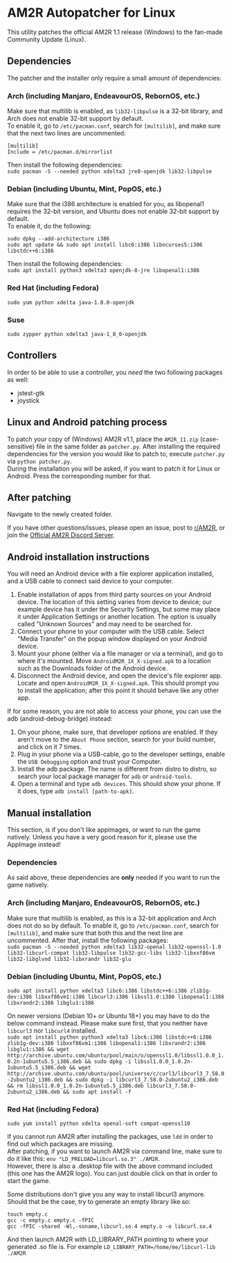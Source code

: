 # AM2R Autopatcher for Linux
This utility patches the official AM2R 1.1 release (Windows) to the fan-made Community Update (Linux).

## Dependencies
The patcher and the installer only require a small amount of dependencies:

### Arch (including Manjaro, EndeavourOS, RebornOS, etc.)
Make sure that multilib is enabled, as `lib32-libpulse` is a 32-bit library, and Arch does not enable 32-bit support by default.  
To enable it, go to `/etc/pacman.conf`, search for `[multilib]`, and make sure that the next two lines are uncommented:
```
[multilib]
Include = /etc/pacman.d/mirrorlist
```

Then install the following dependencies:  
`sudo pacman -S --needed python xdelta3 jre8-openjdk lib32-libpulse`  


### Debian (including Ubuntu, Mint, PopOS, etc.)
Make sure that the i386 architecture is enabled for you, as libopenal1 requires the 32-bit version, and Ubuntu does not enable 32-bit support by default.  
To enable it, do the following:
```
sudo dpkg --add-architecture i386
sudo apt update && sudo apt install libc6:i386 libncurses5:i386 libstdc++6:i386
```

Then install the following dependencies:  
`sudo apt install python3 xdelta3 openjdk-8-jre libopenal1:i386`

### Red Hat (including Fedora)
`sudo yum python xdelta java-1.8.0-openjdk`

### Suse
`sudo zypper python xdelta3 java-1_8_0-openjdk`

## Controllers
In order to be able to use a controller, you *need* the two following packages as well:
- jstest-gtk
- joystick

## Linux and Android patching process
To patch your copy of (Windows) AM2R v1.1, place the `AM2R_11.zip` (case-sensitive) file in the same folder as `patcher.py`. After installing the required dependencies for the version you would like to patch to, execute `patcher.py` via `python patcher.py`.  
During the installation you will be asked, if you want to patch it for Linux or Android. Press the corresponding number for that.

## After patching
Navigate to the newly created folder. 

If you have other questions/issues, please open an issue, post to [r/AM2R](https://www.reddit.com/r/AM2R/), or join the [Official AM2R Discord Server](https://discord.gg/YTQnkAJ).  

## Android installation instructions
You will need an Android device with a file explorer application installed, and a USB cable to connect said device to your computer.

1. Enable installation of apps from third party sources on your Android device. The location of this setting varies from device to device; our example device has it under the Security Settings, but some may place it under Application Settings or another location.
The option is usually called "Unknown Sources" and may need to be searched for.
2. Connect your phone to your computer with the USB cable. Select "Media Transfer" on the popup window displayed on your Android device.
3. Mount your phone (either via a file manager or via a terminal), and go to where it's mounted.
Move `AndroidM2R_1X_X-signed.apk` to a location such as the Downloads folder of the Android device.
4. Disconnect the Android device, and open the device's file explorer app. Locate and open `AndroidM2R_1X_X-signed.apk`.
This should prompt you to install the application; after this point it should behave like any other app.

If for some reason, you are not able to access your phone, you can use the adb (android-debug-bridge) instead:
1. On your phone, make sure, that developer options are enabled. If they aren't move to the `About Phone` section, search for your build number, and click on it 7 times.
2. Plug in your phone via a USB-cable, go to the developer settings, enable the `USB Debugging` option and trust your Computer.
3. Install the adb package. The name is different from distro to distro, so search your local package manager for `adb` or `android-tools`.
4. Open a terminal and type `adb devices`. This should show your phone. If it does, type `adb install [path-to-apk]`.

## Manual installation
This section, is if you don't like appimages, or want to run the game natively. Unless you have a very good reason for it, please use the AppImage instead!

### Dependencies
As said above, these dependencies are **only** needed if you want to run the game natively.

### Arch (including Manjaro, EndeavourOS, RebornOS, etc.)
Make sure that multilib is enabled, as this is a 32-bit application and Arch does not do so by default.
To enable it, go to `/etc/pacman.conf`, search for `[multilib]`, and make sure that both this and the next line are uncommented. After that, install the following packages:  
`sudo pacman -S --needed python xdelta3 lib32-openal lib32-openssl-1.0 lib32-libcurl-compat lib32-libpulse lib32-gcc-libs lib32-libxxf86vm lib32-libglvnd lib32-libxrandr lib32-glu`

### Debian (including Ubuntu, Mint, PopOS, etc.)
`sudo apt install python xdelta3 libc6:i386 libstdc++6:i386 zlib1g-dev:i386 libxxf86vm1:i386 libcurl3:i386 libssl1.0:i386 libopenal1:i386 libxrandr2:i386 libglu1:i386`  

On newer versions (Debian 10+ or Ubuntu 18+) you may have to do the below command instead. Please make sure first, that you neither have `libcurl3` nor `libcurl4` installed.  
`sudo apt install python python3 xdelta3 libc6:i386 libstdc++6:i386 zlib1g-dev:i386 libxxf86vm1:i386 libopenal1:i386 libxrandr2:i386 libglu1:i386 && wget http://archive.ubuntu.com/ubuntu/pool/main/o/openssl1.0/libssl1.0.0_1.0.2n-1ubuntu5.5_i386.deb && sudo dpkg -i libssl1.0.0_1.0.2n-1ubuntu5.5_i386.deb && wget http://archive.ubuntu.com/ubuntu/pool/universe/c/curl3/libcurl3_7.58.0-2ubuntu2_i386.deb && sudo dpkg -i libcurl3_7.58.0-2ubuntu2_i386.deb && rm libssl1.0.0_1.0.2n-1ubuntu5.5_i386.deb libcurl3_7.58.0-2ubuntu2_i386.deb && sudo apt install -f`

### Red Hat (including Fedora)
`sudo yum install python xdelta openal-soft compat-openssl10`

If you cannot run AM2R after installing the packages, use `ldd` in order to find out which packages are missing.  
After patching, if you want to launch AM2R via command line, make sure to do it like this: `env "LD_PRELOAD=libcurl.so.3" ./AM2R`.  
However, there is also a .desktop file with the above command included (this one has the AM2R logo). You can just double click on that in order to start the game.
 
Some distributions don't give you any way to install libcurl3 anymore. Should that be the case, try to generate an empty library like so:
```
touch empty.c
gcc -c empty.c empty.c -fPIC
gcc -fPIC -shared -Wl,-soname,libcurl.so.4 empty.o -o libcurl.so.4
```
And then launch AM2R with LD_LIBRARY_PATH pointing to where your generated .so file is. For example `LD_LIBRARY_PATH=/home/me/libcurl-lib ./AM2R`
